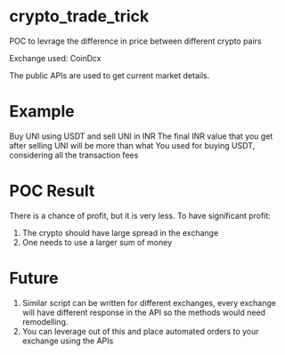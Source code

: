 # crypto_trade_trick

POC to levrage the difference in price between different crypto pairs

Exchange used: CoinDcx

The public APIs are used to get current market details.


# Example

Buy UNI using USDT and sell UNI in INR
The final INR value that you get after selling UNI will be more than what You used for buying USDT, considering all the transaction fees

# POC Result
There is a chance of profit, but it is very less.
To have significant profit:
1. The crypto should have large spread in the exchange
2. One needs to use a larger sum of money

# Future
1. Similar script can be written for different exchanges, every exchange will have different response in the API so the methods would need remodelling.
2. You can leverage out of this and place automated orders to your exchange using the APIs
